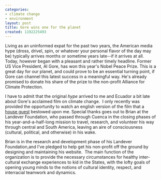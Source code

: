 ```yaml
---
categories:
- climate change
- environment
layout: post
title: Gore wins one for the planet
created: 1192225493
---
```

<p>Living as an uninformed expat for the past two years, the American media hype (dross, drivel, spin, or whatever your personal flavor of the day may be) typically arrives months or sometime years late--if it arrives at all.&nbsp; Today, however began with a pleasant and rather timely headline. Former US Vice President, Al Gore, has won this year's Nobel Peace Prize. This is a great day for our planet, and could prove to be an essential turning point, if Gore can channel this latest success in a meaningful way. He's already promised to donate his share of the prize to the non-profit Alliance for Climate Protection.</p>

<p>I have to admit that the original <span style="font-style: italic;">hype</span> arrived to me and Ecuador a bit late about Gore's acclaimed film on climate change.&nbsp; I only recently was provided the opportunity to watch an english version of the film that a <a target="_blank" title="Ride my couch at CouchSurfing.com" href="http://couchsurfing.com/jrguitar21">house guest</a> bestowed upon me. Special thanks goes out to Brian at the Landever Foundation, who passed through Cuenca in the closing phases of his year-and-a-half-long mission to travel, research, and volunteer his way through central and South America, leaving an aire of consciousness (cultural, political, and otherwise) in his wake.</p>

<p>Brian is in the research and development phase of his Landever Foundation,and I've pledged to help get his non-profit off the ground by designing and maintaining his website.&nbsp; The main function of the organization is to provide the necessary circumstances for healthy inter-cultural exchange experiences to kid in the States, with the lofty goals of opening young minds to the notions of cultural identity, respect, and interracial teamwork and dynamics.</p>

